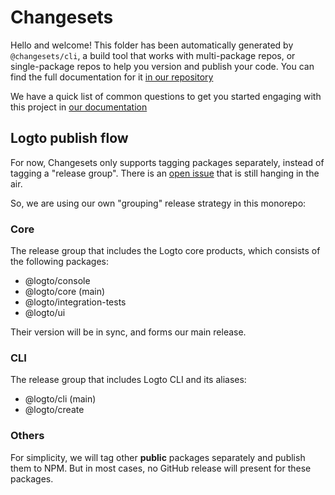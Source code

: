 # Changesets

Hello and welcome! This folder has been automatically generated by `@changesets/cli`, a build tool that works
with multi-package repos, or single-package repos to help you version and publish your code. You can
find the full documentation for it [in our repository](https://github.com/changesets/changesets)

We have a quick list of common questions to get you started engaging with this project in
[our documentation](https://github.com/changesets/changesets/blob/main/docs/common-questions.md)

## Logto publish flow

For now, Changesets only supports tagging packages separately, instead of tagging a "release group". There is an [open issue](https://github.com/changesets/changesets/issues/683) that is still hanging in the air.

So, we are using our own "grouping" release strategy in this monorepo:

### Core

The release group that includes the Logto core products, which consists of the following packages:

- @logto/console
- @logto/core (main)
- @logto/integration-tests
- @logto/ui

Their version will be in sync, and forms our main release.

### CLI

The release group that includes Logto CLI and its aliases:

- @logto/cli (main)
- @logto/create

### Others

For simplicity, we will tag other **public** packages separately and publish them to NPM. But in most cases, no GitHub release will present for these packages.
